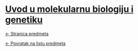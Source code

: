 # [Uvod u molekularnu biologiju i genetiku](https://www.github.com/studosi-fer/UUMBIG)
[<- Stranica predmeta](https://www.fer.unizg.hr/predmet/uumbg)

[<- Povratak na listu predmeta](https://www.github.com/studosi/FER)